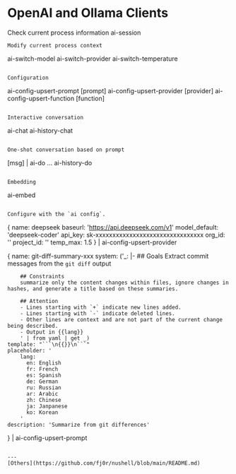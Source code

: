 # OpenAI and Ollama Clients

Check current process information
ai-session
```
Modify current process context
```
ai-switch-model
ai-switch-provider
ai-switch-temperature
```

Configuration
```
ai-config-upsert-prompt [prompt]
ai-config-upsert-provider [provider]
ai-config-upsert-function [function]
```

Interactive conversation
```
ai-chat
ai-history-chat
```

One-shot conversation based on prompt
```
[msg] | ai-do <prompt> ...<placeholder>
ai-history-do
```

Embedding
```
ai-embed
```

Configure with the `ai config`.
```
{
    name: deepseek
    baseurl: 'https://api.deepseek.com/v1'
    model_default: 'deepseek-coder'
    api_key: sk-xxxxxxxxxxxxxxxxxxxxxxxxxxxxxxxx
    org_id: ''
    project_id: ''
    temp_max: 1.5
} | ai-config-upsert-provider

{
    name: git-diff-summary-xxx
    system: ('_: |-
        ## Goals
        Extract commit messages from the `git diff` output

        ## Constraints
        summarize only the content changes within files, ignore changes in hashes, and generate a title based on these summaries.

        ## Attention
        - Lines starting with `+` indicate new lines added.
        - Lines starting with `-` indicate deleted lines.
        - Other lines are context and are not part of the current change being described.
        - Output in {{lang}}
        ' | from yaml | get _)
    template: "```\n{{}}\n```"
    placeholder: '
        lang:
          en: English
          fr: French
          es: Spanish
          de: German
          ru: Russian
          ar: Arabic
          zh: Chinese
          ja: Janpanese
          ko: Korean
        '
    description: 'Summarize from git differences'
} | ai-config-upsert-prompt
```

---
[Others](https://github.com/fj0r/nushell/blob/main/README.md)
